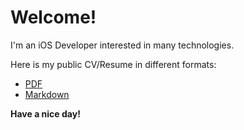 # Welcome!

I'm an iOS Developer interested in many technologies.

Here is my public CV/Resume in different formats:

- [PDF](export/Resume-AlekseyKuznetsov.pdf)
- [Markdown](RESUME.md)

**Have a nice day!**

